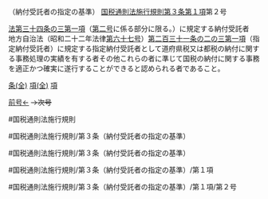 （納付受託者の指定の基準）
[国税通則法施行規則第３条第１項](国税通則法施行規則＿第３条第１項)第２号

[法第三十四条の三第一項](国税通則法＿＿＿＿＿第３４条の３第１項)（[第二号](国税通則法施行規則＿第３条第１項第２号)に係る部分に限る。）に規定する納付受託者　地方自治法（昭和二十二年法律[第六十七号](国税通則法施行規則＿第３条第１項第６７号)）[第二百三十一条の二の三第一項](国税通則法施行規則＿第２３１条の２の３第１項)（指定納付受託者）に規定する指定納付受託者として道府県税又は都税の納付に関する事務処理の実績を有する者その他これらの者に準じて国税の納付に関する事務を適正かつ確実に遂行することができると認められる者であること。

[条(全)](国税通則法施行規則＿第３条_.md)    [項(全)](国税通則法施行規則＿第３条第１項_.md)    [項](国税通則法施行規則＿第３条第１項.md)

[前号←](国税通則法施行規則＿第３条第１項第１号.md)  ~~→次号~~

#国税通則法施行規則

#国税通則法施行規則/第３条（納付受託者の指定の基準）

#国税通則法施行規則/第３条（納付受託者の指定の基準）

#国税通則法施行規則/第３条（納付受託者の指定の基準）/第１項

#国税通則法施行規則/第３条（納付受託者の指定の基準）/第１項/第２号

